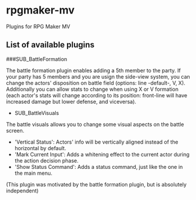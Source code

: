 # rpgmaker-mv
Plugins for RPG Maker MV

## List of available plugins

###SUB_BattleFormation

The battle formation plugin enables adding a 5th member to the party. If your party has 5 members and you are usign the side-view system, you can change the actors' disposition on battle field (options: line -default-, V, X). Additionally you can allow stats to change when using X or V formation (each actor's stats will change according to its position: front-line will have increased damage but lower defense, and viceversa).

- SUB_BattleVisuals

The battle visuals allows you to change some visual aspects on the battle screen.
- 'Vertical Status': Actors' info will be vertically aligned instead of the horizontal by default.
- 'Mark Current Input': Adds a whitening effect to the current actor during the action decision phase.
- 'Show Status Command': Adds a status command, just like the one in the main menu.

(This plugin was motivated by the battle formation plugin, but is absolutely independent)
